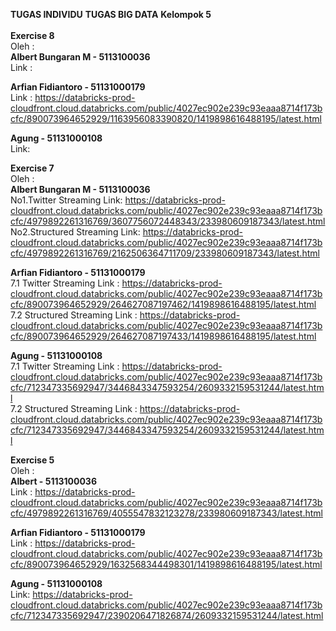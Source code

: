 <b>TUGAS INDIVIDU</b>
<b>TUGAS BIG DATA</b>
<b>Kelompok 5</b>
<br /><br />
<b>Exercise 8</b>
<br />
Oleh : <br />
<b>Albert Bungaran M                      -  5113100036 </b><br />
Link :  <br />

<b>Arfian Fidiantoro                      -  51131000179</b><br />
Link : https://databricks-prod-cloudfront.cloud.databricks.com/public/4027ec902e239c93eaaa8714f173bcfc/890073964652929/1163956083390820/1419898616488195/latest.html<br />

<b>Agung                                  -  51131000108</b><br />
Link: <br />

<b>Exercise 7</b><br />
Oleh : <br />
<b>Albert Bungaran M            -  5113100036 </b><br />
No1.Twitter Streaming 
Link: https://databricks-prod-cloudfront.cloud.databricks.com/public/4027ec902e239c93eaaa8714f173bcfc/4979892261316769/3607756072448343/233980609187343/latest.html<br />
No2.Structured Streaming 
Link: https://databricks-prod-cloudfront.cloud.databricks.com/public/4027ec902e239c93eaaa8714f173bcfc/4979892261316769/2162506364711709/233980609187343/latest.html
<br />

<b>Arfian Fidiantoro            -  51131000179</b><br />
7.1 Twitter Streaming
Link  : https://databricks-prod-cloudfront.cloud.databricks.com/public/4027ec902e239c93eaaa8714f173bcfc/890073964652929/264627087197462/1419898616488195/latest.html<br />
7.2 Structured Streaming
Link  : https://databricks-prod-cloudfront.cloud.databricks.com/public/4027ec902e239c93eaaa8714f173bcfc/890073964652929/264627087197433/1419898616488195/latest.html<br />

<b>Agung                        -  51131000108</b><br />
7.1 Twitter Streaming
Link  : https://databricks-prod-cloudfront.cloud.databricks.com/public/4027ec902e239c93eaaa8714f173bcfc/712347335692947/3446843347593254/2609332159531244/latest.html<br />
7.2 Structured Streaming
Link  : https://databricks-prod-cloudfront.cloud.databricks.com/public/4027ec902e239c93eaaa8714f173bcfc/712347335692947/3446843347593254/2609332159531244/latest.html<br />

<b>Exercise 5</b><br />
Oleh : <br />
<b>Albert                     -  5113100036 </b><br />
Link :  https://databricks-prod-cloudfront.cloud.databricks.com/public/4027ec902e239c93eaaa8714f173bcfc/4979892261316769/4055547832123278/233980609187343/latest.html<br />

<b>Arfian Fidiantoro          -  51131000179</b><br />
Link : https://databricks-prod-cloudfront.cloud.databricks.com/public/4027ec902e239c93eaaa8714f173bcfc/890073964652929/1632568344498301/1419898616488195/latest.html

<b>Agung                      -  51131000108</b><br />
Link: https://databricks-prod-cloudfront.cloud.databricks.com/public/4027ec902e239c93eaaa8714f173bcfc/712347335692947/2390206471826874/2609332159531244/latest.html


